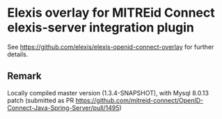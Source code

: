 
# Elexis overlay for MITREid Connect elexis-server integration plugin	

See https://github.com/elexis/elexis-openid-connect-overlay for further details. 

## Remark

Locally compiled master version (1.3.4-SNAPSHOT), with Mysql 8.0.13 patch (submitted as PR https://github.com/mitreid-connect/OpenID-Connect-Java-Spring-Server/pull/1495)